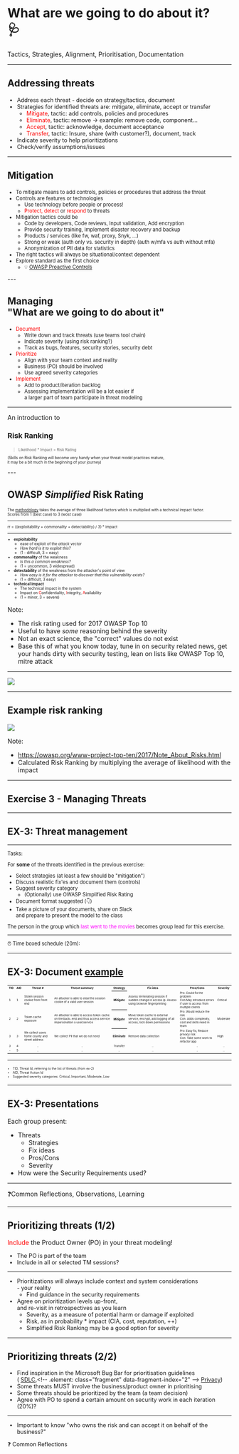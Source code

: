 <!-- markdownlint-disable MD033 -->

# What are we going to do about it? </br>🩺

Tactics, Strategies, Alignment, Prioritisation, Documentation<!-- .element: style="font-size:0.7em"-->

---

## Addressing threats

<div style="font-size:0.9em">

- Address each threat - decide on strategy/tactics, document<!-- .element: class="fragment" data-fragment-index="1" -->
- Strategies for identified threats are: mitigate, eliminate, accept or transfer<!-- .element: class="fragment" data-fragment-index="3" -->
  - <!-- .element: class="fragment" data-fragment-index="4" --><a style="color:red">Mitigate</a>, tactic: add controls, policies and procedures<!-- .element: class="fragment" data-fragment-index="4" -->
  - <!-- .element: class="fragment" data-fragment-index="5" --> <a style="color:red">Eliminate</a>, tactic: remove -> example: remove code, component...<!-- .element: class="fragment" data-fragment-index="5" -->
  - <!-- .element: class="fragment" data-fragment-index="6" --> <a style="color:red">Accept</a>, tactic: acknowledge, document acceptance<!-- .element: class="fragment" data-fragment-index="6" -->
  - <!-- .element: class="fragment" data-fragment-index="7" --> <a style="color:red">Transfer</a>, tactic: Insure, share (with customer?), document, track<!-- .element: class="fragment" data-fragment-index="7" -->
- Indicate severity to help prioritizations<!-- .element: class="fragment" data-fragment-index="8" -->
- Check/verify assumptions/issues<!-- .element: class="fragment" data-fragment-index="9" -->

</div>

---

## Mitigation

<div style="font-size:0.8em">

- To mitigate means to add controls, policies or procedures that address the threat<!-- .element: class="fragment" data-fragment-index="1" -->
- Controls are features or technologies<!-- .element: class="fragment" data-fragment-index="2" -->
  - Use technology before people or process!<!-- .element: class="fragment" data-fragment-index="2" -->
  - <!-- .element: class="fragment" data-fragment-index="3" --><a style="color:red">Protect, detect</a> or <a style="color:red"> respond</a> to threats<!-- .element: class="fragment" data-fragment-index="3" -->
- Mitigation tactics could be<!-- .element: class="fragment" data-fragment-index="4" -->
  - Code by developers, Code reviews, Input validation, Add encryption<!-- .element: class="fragment" data-fragment-index="9" -->
  - Provide security training, Implement disaster recovery and backup<!-- .element: class="fragment" data-fragment-index="11" -->
  - Products / services (like fw, waf, proxy, Snyk, ...)<!-- .element: class="fragment" data-fragment-index="12" -->
  - Strong or weak
  (auth only vs. security in depth) <!-- .element: class="fragment" data-fragment-index="13" -->
  (auth w/mfa vs auth without mfa)<!-- .element: class="fragment" data-fragment-index="13" -->
  - Anonymization of PII data for statistics<!-- .element: class="fragment" data-fragment-index="14" -->
- The right tactics will always be situational/context dependent<!-- .element: class="fragment" data-fragment-index="15" -->
- Explore standard as the first choice<!-- .element: class="fragment" data-fragment-index="17" -->
  - 💡<!-- .element: class="fragment" data-fragment-index="17" --> [OWASP Proactive Controls](https://owasp.org/www-project-proactive-controls/)<!-- .element: class="fragment" data-fragment-index="17" -->

</div>
---

## Managing</br> "What are we going to do about it"

<div style="font-size:0.8em">

- <!-- .element: class="fragment" data-fragment-index="2" --><a style="color:red">Document</a><!-- .element: class="fragment" data-fragment-index="2" -->
  - Write down and track threats (use teams tool chain)
  - Indicate severity (using risk ranking?)
  - Track as bugs, features, security stories, security debt
- <!-- .element: class="fragment" data-fragment-index="3" --><a style="color:red">Prioritize</a><!-- .element: class="fragment" data-fragment-index="3" -->
  - Align with your team context and reality
  - Business (PO) should be involved
  - Use agreed severity categories
- <!-- .element: class="fragment" data-fragment-index="4" --><a style="color:red">Implement</a><!-- .element: class="fragment" data-fragment-index="4" -->
  - Add to product/iteration backlog
  - Assessing implementation will be a lot easier if</br> a larger part of team participate in threat modeling

</div>

---

An introduction to
### Risk Ranking

<div style="font-size:0.6em">

> Likelihood * Impact = Risk Rating

(Skills on Risk Ranking will become very handy when your threat model practices mature,</br> it may be a bit much in the beginning of your journey)
</div>
---

## OWASP _Simplified_ Risk Rating

<div style="font-size:0.6em">

The [methodology](https://owasp.org/www-project-top-ten/2017/Note_About_Risks.html) takes the average of three likelihood factors which is multiplied with a technical impact factor. </br>  Scores from 1 (best case) to 3 (wost case)

<hr>

rr = ((exploitability + commonality + detectability) / 3) * impact

<hr>

</div>

<div style="font-size:0.6em">

- **exploitability**
  - ease of exploit of the *attack vector*
  - _How hard is it to exploit this?_
  - (1 - difficult, 3 = easy)
- **commonality** of the weakness
  - _Is this a common weakness?_
  - (1 = uncommon, 3 widespread)
- **detectability** of the weakness from the attacker's point of view
  - _How easy is it for the attacker to discover that this vulnerability exists?_
  - (1 = difficult, 3 easy)
- **technical impact**  
  - The technical impact in the system
  - Impact on <a style="color:red">C</a>onfidentiality, <a style="color:red">I</a>ntegrity, <a style="color:red">A</a>vailability
  - (1 = minor, 3 = severe)

</div>

Note:

- The risk rating used for 2017 OWASP Top 10
- Useful to have _some_ reasoning behind the severity
- Not an exact science, the "correct" values do not exist
- Base this of what you know today, tune in on security related news, get your hands dirty with security testing, lean on lists like OWASP Top 10, mitre attack

---

<img src="./content/images/owasp-simplified-rr.png">

---

## Example risk ranking

<img src="./content/images/tm-diagrams-risk-ranking-doc-ex.png">

Note:

- https://owasp.org/www-project-top-ten/2017/Note_About_Risks.html
- Calculated Risk Ranking by multiplying the average of likelihood with the impact

---

## Exercise 3 - Managing Threats

---

## EX-3: Threat management

<div align="left" style="font-size:0.8em">

<hr>

Tasks:

For **some** of the threats identified in the previous exercise:

- Select strategies (at least a few should be "mitigation")
- Discuss realistic fix'es and document them (controls)
- Suggest severity category
  - (Optionally) use OWASP Simplified Risk Rating
- Document format suggested (👇)
- Take a picture of your documents, share on Slack </br>and prepare to present the model to the class

The person in the group which  <a style="color:magenta">last went to the movies</a> becomes group lead for this exercise.

<hr>

⏰ Time boxed schedule (20m):

</div>

---

## EX-3: Document <u>example</u>

<div align="left" style="font-size:0.65em">

<table style="font-size:0.7em">
    <tr>
        <th>TID</th>
        <th>AID</th>
        <th>Threat #</th>
        <th>Threat summary</th>
        <th>Strategy</th>
        <th>Fix idea</th>
        <th>Pros/Cons</th>
        <th>Severity</th>
    </tr>
    <tr>
        <td>1</td>
        <td>1</td>
        <td>Stolen session cookie from front end</td>
        <td>An attacker is able to steal the session cookie of a valid user session</td>
        <th>Mitigate</th>
        <td>Assess terminating session if sudden change in access ip. Assess using browser fingerprinting</td>
        <td>Pro: Could fix the problem</br>Con:May introduce errors if user is access from multiple clients</td>
        <td>Critical</td>
    </tr>
    <tr>
        <td>2</td>
        <td>2</td>
        <td>Token cache exposure</td>
        <td>An attacker is able to access token cache on the back-end and thus access service impersonation a user/service</td>
        <th>Mitigate</th>
        <td>Move token cache to external service, encrypt, add logging of all access, lock down permissions</td>
        <td>Pro: Would reduce the risk</br>Con: Adds complexity, cost and skills need in team</td>
        <td>Moderate</d>
    </tr>
    <tr>
        <td>3</td>
        <td>3</td>
        <td>We collect users home county and street address</td>
        <td>We collect PII that we do not need</td>
        <th>Eliminate</th>
        <td>Remove data collection</td>
        <td>Pro: Easy fix, Reduce privacy risk</br>Con: Take some work to refactor app</td>
        <td>High</d>
    </tr>
    <tr>
        <td>3</td>
        <td>4</td>
        <td align="center">..</td>
        <td align="center">..</td>
        <td align="center">Transfer</td>
        <td align="center">..</td>
        <td align="center">..</td>
        <td align="center">..</td>
    </tr>
    <tr>
        <td>-</td>
        <td>5</td>
        <td align="center">..</td>
        <td align="center">..</td>
        <td align="center">..</td>
        <td align="center">..</td>
        <td align="center">..</td>
        <td align="center">..</td>
    </tr>
</table>

</div>

<hr>

<div style="text-align:left; font-size:0.5em">

- TID, Threat Id, referring to the list of threats (from ex-2)
- AID, Threat Action Id
- Suggested severity categories: Critical, Important, Moderate, Low

</div>

---

## EX-3: Presentations

Each group present:

- Threats
  - Strategies
  - Fix ideas
  - Pros/Cons
  - Severity
- How were the Security Requirements used?

<hr>

❓Common Reflections, Observations, Learning

---

## Prioritizing threats (1/2)

<a style="color:red">Include</a> the Product Owner (PO) in your threat modeling!

<div style="text-align:left; font-size:0.9em">

- The PO is part of the team
- Include in all or selected TM sessions?
  
<hr>

- Prioritizations will always include context and system considerations</br> - your reality<!-- .element: class="fragment" data-fragment-index="0" -->
  - Find guidance in the security requirements
- Agree on prioritization levels up-front,</br> and re-visit in retrospectives as you learn<!-- .element: class="fragment" data-fragment-index="1" -->
  - Severity, as a measure of potential harm or damage if exploited
  - Risk, as in probability * impact (CIA, cost, reputation, ++)
  - Simplified Risk Ranking may be a good option for severity

</div>

---

## Prioritizing threats (2/2)

<div style="text-align:left; font-size:0.9em">

- Find inspiration in the Microsoft Bug Bar for prioritisation guidelines</br>(<!-- .element: class="fragment" data-fragment-index="2" -->
[SDLC](https://learn.microsoft.com/en-us/previous-versions/windows/desktop/cc307404(v=msdn.10)?redirectedfrom=MSDN),<!-- .element: class="fragment" data-fragment-index="2" -->
[Privacy](https://learn.microsoft.com/en-us/previous-versions/windows/desktop/cc307403(v=msdn.10)?redirectedfrom=MSDN))<!-- .element: class="fragment" data-fragment-index="2" -->
- Some threats MUST involve the business/product owner in prioritising<!-- .element: class="fragment" data-fragment-index="3" -->
- Some threats should be prioritized by the team (a team decision)<!-- .element: class="fragment" data-fragment-index="4" -->
- Agree with PO to spend a certain amount on security work in each iteration (20%)?<!-- .element: class="fragment" data-fragment-index="6" -->

<hr>

- Important to know "who owns the risk and can accept it on behalf of the business?"<!-- .element: class="fragment" data-fragment-index="7" -->

❓ Common Reflections<!-- .element: class="fragment" data-fragment-index="7" -->

</div>